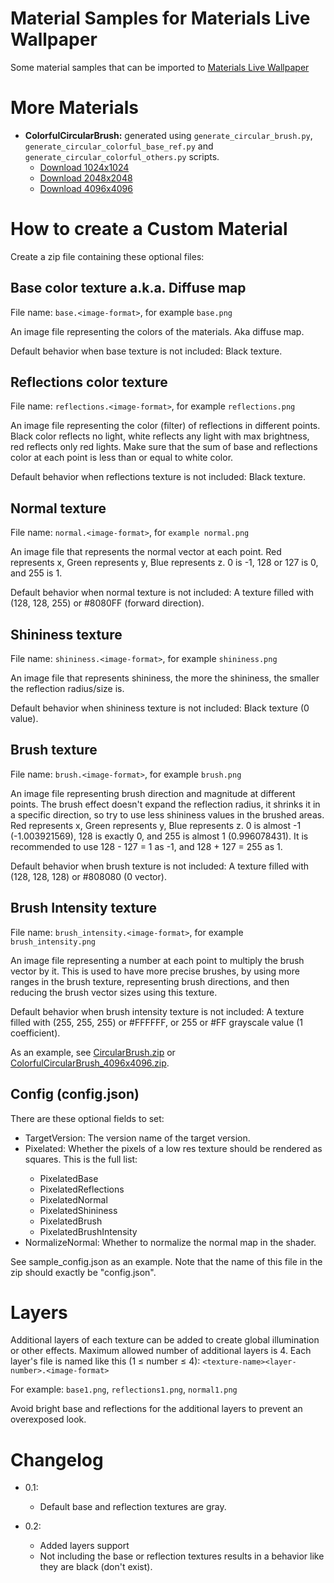 # Material Samples for Materials Live Wallpaper

Some material samples that can be imported to [Materials Live Wallpaper](https://github.com/Reminimalism/MaterialsLiveWallpaper)

# More Materials

  - **ColorfulCircularBrush:** generated using `generate_circular_brush.py`, `generate_circular_colorful_base_ref.py` and `generate_circular_colorful_others.py` scripts.
    - [Download 1024x1024](https://github.com/Reminimalism/MaterialsLiveWallpaperMaterialSamples/raw/master/More%20Materials/ColorfulCircularBrush_1024x1024.zip)
    - [Download 2048x2048](https://github.com/Reminimalism/MaterialsLiveWallpaperMaterialSamples/raw/master/More%20Materials/ColorfulCircularBrush_2048x2048.zip)
    - [Download 4096x4096](https://github.com/Reminimalism/MaterialsLiveWallpaperMaterialSamples/raw/master/More%20Materials/ColorfulCircularBrush_2048x2048.zip)

# How to create a Custom Material

Create a zip file containing these optional files:

## Base color texture a.k.a. Diffuse map
File name: `base.<image-format>`, for example `base.png`

An image file representing the colors of the materials. Aka diffuse map.

Default behavior when base texture is not included: Black texture.

## Reflections color texture
File name: `reflections.<image-format>`, for example `reflections.png`

An image file representing the color (filter) of reflections in different points.
Black color reflects no light, white reflects any light with max brightness, red reflects only red lights.
Make sure that the sum of base and reflections color at each point is less than or equal to white color.

Default behavior when reflections texture is not included: Black texture.

## Normal texture
File name: `normal.<image-format>`, for `example normal.png`

An image file that represents the normal vector at each point.
Red represents x, Green represents y, Blue represents z. 0 is -1, 128 or 127 is 0, and 255 is 1.

Default behavior when normal texture is not included: A texture filled with (128, 128, 255) or #8080FF (forward direction).

## Shininess texture
File name: `shininess.<image-format>`, for example `shininess.png`

An image file that represents shininess, the more the shininess, the smaller the reflection radius/size is.

Default behavior when shininess texture is not included: Black texture (0 value).

## Brush texture
File name: `brush.<image-format>`, for example `brush.png`

An image file representing brush direction and magnitude at different points.
The brush effect doesn't expand the reflection radius, it shrinks it in a specific direction, so try to use less shininess values in the brushed areas.
Red represents x, Green represents y, Blue represents z.
0 is almost -1 (-1.003921569), 128 is exactly 0, and 255 is almost 1 (0.996078431).
It is recommended to use 128 - 127 = 1 as -1, and 128 + 127 = 255 as 1.

Default behavior when brush texture is not included: A texture filled with (128, 128, 128) or #808080 (0 vector).

## Brush Intensity texture
File name: `brush_intensity.<image-format>`, for example `brush_intensity.png`

An image file representing a number at each point to multiply the brush vector by it.
This is used to have more precise brushes, by using more ranges in the brush texture, representing brush directions, and then reducing the brush vector sizes using this texture.

Default behavior when brush intensity texture is not included: A texture filled with (255, 255, 255) or #FFFFFF, or 255 or #FF grayscale value (1 coefficient).

As an example, see [CircularBrush.zip](https://github.com/Reminimalism/MaterialsLiveWallpaperMaterialSamples/raw/master/Materials/CircularBrush.zip)
or [ColorfulCircularBrush_4096x4096.zip](https://github.com/Reminimalism/MaterialsLiveWallpaperMaterialSamples/raw/master/More%20Materials/ColorfulCircularBrush_4096x4096.zip).

## Config (config.json)

There are these optional fields to set:

  - TargetVersion: The version name of the target version.
  - Pixelated<texture-name>: Whether the pixels of a low res texture should be rendered as squares. This is the full list:
    - PixelatedBase
    - PixelatedReflections
    - PixelatedNormal
    - PixelatedShininess
    - PixelatedBrush
    - PixelatedBrushIntensity
  - NormalizeNormal: Whether to normalize the normal map in the shader.

See sample_config.json as an example. Note that the name of this file in the zip should exactly be "config.json".

# Layers

Additional layers of each texture can be added to create global illumination or other effects.
Maximum allowed number of additional layers is 4.
Each layer's file is named like this (1 ≤ number ≤ 4): `<texture-name><layer-number>.<image-format>`

For example: `base1.png`, `reflections1.png`, `normal1.png`

Avoid bright base and reflections for the additional layers to prevent an overexposed look.

# Changelog

- 0.1:
  - Default base and reflection textures are gray.

- 0.2:
  - Added layers support
  - Not including the base or reflection textures results in a behavior like they are black (don't exist).
